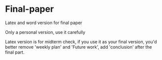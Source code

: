 # Final-paper
Latex and word version for final paper

Only a personal version, use it carefully

Latex version is for midterm check, if you use it as your final version, you'd better remove 'weekly plan' and 'Future work', add 'conclusion' after the final part.
